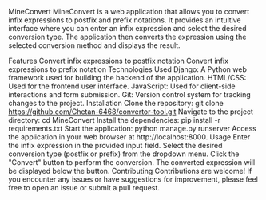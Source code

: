 MineConvert
MineConvert is a web application that allows you to convert infix expressions to postfix and prefix notations. It provides an intuitive interface where you can enter an infix expression and select the desired conversion type. The application then converts the expression using the selected conversion method and displays the result.

Features
Convert infix expressions to postfix notation
Convert infix expressions to prefix notation
Technologies Used
Django: A Python web framework used for building the backend of the application.
HTML/CSS: Used for the frontend user interface.
JavaScript: Used for client-side interactions and form submission.
Git: Version control system for tracking changes to the project.
Installation
Clone the repository: git clone https://github.com/Chetan-6468/convertor-tool.git
Navigate to the project directory: cd MineConvert
Install the dependencies: pip install -r requirements.txt
Start the application: python manage.py runserver
Access the application in your web browser at http://localhost:8000.
Usage
Enter the infix expression in the provided input field.
Select the desired conversion type (postfix or prefix) from the dropdown menu.
Click the "Convert" button to perform the conversion.
The converted expression will be displayed below the button.
Contributing
Contributions are welcome! If you encounter any issues or have suggestions for improvement, please feel free to open an issue or submit a pull request.
